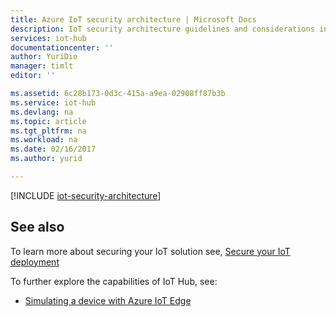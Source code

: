 ```yaml
---
title: Azure IoT security architecture | Microsoft Docs
description: IoT security architecture guidelines and considerations including threat modeling.
services: iot-hub
documentationcenter: ''
author: YuriDio
manager: timlt
editor: ''

ms.assetid: 6c28b173-0d3c-415a-a9ea-02908ff87b3b
ms.service: iot-hub
ms.devlang: na
ms.topic: article
ms.tgt_pltfrm: na
ms.workload: na
ms.date: 02/16/2017
ms.author: yurid

---
```

[!INCLUDE [iot-security-architecture](../../includes/iot-security-architecture.md)]

## See also
To learn more about securing your IoT solution see, [Secure your IoT deployment][lnk-security-deployment]

To further explore the capabilities of IoT Hub, see:

* [Simulating a device with Azure IoT Edge][lnk-iotedge]

[lnk-security-deployment]: iot-hub-security-deployment.md

[lnk-iotedge]: iot-hub-linux-iot-edge-simulated-device.md
